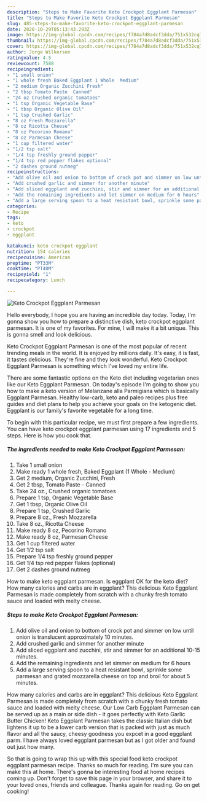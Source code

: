 ```yaml
---
description: "Steps to Make Favorite Keto Crockpot Eggplant Parmesan"
title: "Steps to Make Favorite Keto Crockpot Eggplant Parmesan"
slug: 485-steps-to-make-favorite-keto-crockpot-eggplant-parmesan
date: 2020-10-29T05:13:43.293Z
image: https://img-global.cpcdn.com/recipes/f784a7d8adcf3dda/751x532cq70/keto-crockpot-eggplant-parmesan-recipe-main-photo.jpg
thumbnail: https://img-global.cpcdn.com/recipes/f784a7d8adcf3dda/751x532cq70/keto-crockpot-eggplant-parmesan-recipe-main-photo.jpg
cover: https://img-global.cpcdn.com/recipes/f784a7d8adcf3dda/751x532cq70/keto-crockpot-eggplant-parmesan-recipe-main-photo.jpg
author: Jorge Wilkerson
ratingvalue: 4.5
reviewcount: 7588
recipeingredient:
- "1 small onion"
- "1 whole fresh Baked Eggplant 1 Whole  Medium"
- "2 medium Organic Zucchini Fresh"
- "2 tbsp Tomato Paste  Canned"
- "24 oz Crushed organic tomatoes"
- "1 tsp Organic Vegetable Base"
- "1 tbsp Organic Olive Oil"
- "1 tsp Crushed Garlic"
- "8 oz Fresh Mozzarella"
- "8 oz Ricotta Cheese"
- "8 oz Pecorino Romano"
- "8 oz Parmesan Cheese"
- "1 cup filtered water"
- "1/2 tsp salt"
- "1/4 tsp freshly ground pepper"
- "1/4 tsp red pepper flakes optional"
- "2 dashes ground nutmeg"
recipeinstructions:
- "Add olive oil and onion to bottom of crock pot and simmer on low until onion is translucent approximately 10 minutes."
- "Add crushed garlic and simmer for another minute"
- "Add sliced eggplant and zucchini, stir and simmer for an additional 10-15 minutes."
- "Add the remaining ingredients and let simmer on medium for 6 hours"
- "Add a large serving spoon to a heat resistant bowl, sprinkle some parmesan and grated mozzarella cheese on top and broil for about 5 minutes."
categories:
- Recipe
tags:
- keto
- crockpot
- eggplant

katakunci: keto crockpot eggplant 
nutrition: 154 calories
recipecuisine: American
preptime: "PT33M"
cooktime: "PT48M"
recipeyield: "1"
recipecategory: Lunch

---
```



![Keto Crockpot Eggplant Parmesan](https://img-global.cpcdn.com/recipes/f784a7d8adcf3dda/751x532cq70/keto-crockpot-eggplant-parmesan-recipe-main-photo.jpg)

Hello everybody, I hope you are having an incredible day today. Today, I'm gonna show you how to prepare a distinctive dish, keto crockpot eggplant parmesan. It is one of my favorites. For mine, I will make it a bit unique. This is gonna smell and look delicious.

Keto Crockpot Eggplant Parmesan is one of the most popular of recent trending meals in the world. It is enjoyed by millions daily. It's easy, it is fast, it tastes delicious. They're fine and they look wonderful. Keto Crockpot Eggplant Parmesan is something which I've loved my entire life.

There are some fantastic options on the Keto diet including vegetarian ones like our Keto Eggplant Parmesan. On today&#39;s episode I&#39;m going to show you how to make a keto version of Melanzane alla Parmigiana which is basically Eggplant Parmesan. Healthy low-carb, keto and paleo recipes plus free guides and diet plans to help you achieve your goals on the ketogenic diet. Eggplant is our family&#39;s favorite vegetable for a long time.


To begin with this particular recipe, we must first prepare a few ingredients. You can have keto crockpot eggplant parmesan using 17 ingredients and 5 steps. Here is how you cook that.

<!--inarticleads1-->

##### The ingredients needed to make Keto Crockpot Eggplant Parmesan:

1. Take 1 small onion
1. Make ready 1 whole fresh, Baked Eggplant (1 Whole - Medium)
1. Get 2 medium, Organic Zucchini, Fresh
1. Get 2 tbsp, Tomato Paste - Canned
1. Take 24 oz., Crushed organic tomatoes
1. Prepare 1 tsp, Organic Vegetable Base
1. Get 1 tbsp, Organic Olive Oil
1. Prepare 1 tsp, Crushed Garlic
1. Prepare 8 oz., Fresh Mozzarella
1. Take 8 oz., Ricotta Cheese
1. Make ready 8 oz, Pecorino Romano
1. Make ready 8 oz, Parmesan Cheese
1. Get 1 cup filtered water
1. Get 1/2 tsp salt
1. Prepare 1/4 tsp freshly ground pepper
1. Get 1/4 tsp red pepper flakes (optional)
1. Get 2 dashes ground nutmeg


How to make keto eggplant parmesan. Is eggplant OK for the keto diet? How many calories and carbs are in eggplant? This delicious Keto Eggplant Parmesan is made completely from scratch with a chunky fresh tomato sauce and loaded with melty cheese. 

<!--inarticleads2-->

##### Steps to make Keto Crockpot Eggplant Parmesan:

1. Add olive oil and onion to bottom of crock pot and simmer on low until onion is translucent approximately 10 minutes.
1. Add crushed garlic and simmer for another minute
1. Add sliced eggplant and zucchini, stir and simmer for an additional 10-15 minutes.
1. Add the remaining ingredients and let simmer on medium for 6 hours
1. Add a large serving spoon to a heat resistant bowl, sprinkle some parmesan and grated mozzarella cheese on top and broil for about 5 minutes.


How many calories and carbs are in eggplant? This delicious Keto Eggplant Parmesan is made completely from scratch with a chunky fresh tomato sauce and loaded with melty cheese. Our Low Carb Eggplant Parmesan can be served up as a main or side dish - it goes perfectly with Keto Garlic Butter Chicken! Keto Eggplant Parmesan takes the classic Italian dish but lightens it up to be a lower carb version that is packed with just as much flavor and all the saucy, cheesy goodness you expcet in a good eggplant parm. I have always loved eggplant parmesan but as I got older and found out just how many. 

So that is going to wrap this up with this special food keto crockpot eggplant parmesan recipe. Thanks so much for reading. I'm sure you can make this at home. There's gonna be interesting food at home recipes coming up. Don't forget to save this page in your browser, and share it to your loved ones, friends and colleague. Thanks again for reading. Go on get cooking!
